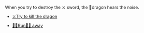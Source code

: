 When you try to destroy the ⚔️ sword, the 🐉dragon hears the noise.

- [⚔️Try to kill the dragon](2-1C.md)

- [🏃‍♀️Run🏃‍♂️ away](3-1.md)
